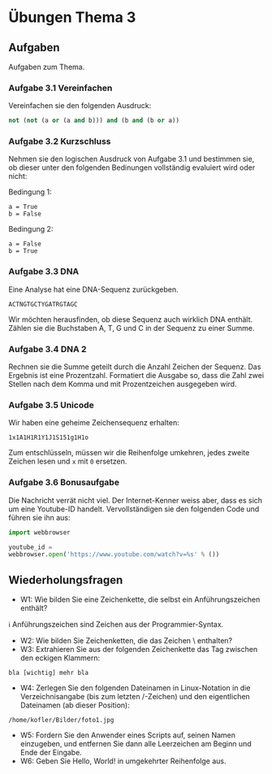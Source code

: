 # Übungen Thema 3

## Aufgaben

Aufgaben zum Thema.

### Aufgabe 3.1 Vereinfachen

Vereinfachen sie den folgenden Ausdruck:

```py
not (not (a or (a and b))) and (b and (b or a))
```

### Aufgabe 3.2 Kurzschluss

Nehmen sie den logischen Ausdruck von Aufgabe 3.1 und bestimmen sie, ob dieser unter den folgenden Bedinungen vollständig evaluiert wird oder nicht:

Bedingung 1:

```
a = True
b = False
```

Bedingung 2:

```
a = False
b = True
```

### Aufgabe 3.3 DNA

Eine Analyse hat eine DNA-Sequenz zurückgeben. 

```
ACTNGTGCTYGATRGTAGC
```

Wir möchten herausfinden, ob diese Sequenz auch wirklich DNA enthält. Zählen sie die Buchstaben A, T, G und C in der Sequenz zu einer Summe.

### Aufgabe 3.4 DNA 2

Rechnen sie die Summe geteilt durch die Anzahl Zeichen der Sequenz. Das Ergebnis ist eine Prozentzahl. Formatiert die Ausgabe so, dass die Zahl zwei Stellen nach dem Komma und mit Prozentzeichen ausgegeben wird.

### Aufgabe 3.5 Unicode

Wir haben eine geheime Zeichensequenz erhalten:

```
1x1A1H1R1Y1J1S151g1H1o
```

Zum entschlüsseln, müssen wir die Reihenfolge umkehren, jedes zweite Zeichen lesen und `x` mit `0` ersetzen.

### Aufgabe 3.6 Bonusaufgabe

Die Nachricht verrät nicht viel. Der Internet-Kenner weiss aber, dass es sich um eine Youtube-ID handelt. Vervollständigen sie den folgenden Code und führen sie ihn aus:

```py
import webbrowser

youtube_id = 
webbrowser.open('https://www.youtube.com/watch?v=%s' % ())
```

## Wiederholungsfragen

* W1: Wie bilden Sie eine Zeichenkette, die selbst ein Anführungszeichen enthält?

ℹ️ Anführungszeichen sind Zeichen aus der Programmier-Syntax.

* W2: Wie bilden Sie Zeichenketten, die das Zeichen \\ enthalten?
* W3: Extrahieren Sie aus der folgenden Zeichenkette das Tag zwischen den eckigen Klammern:

`bla [wichtig] mehr bla`

* W4: Zerlegen Sie den folgenden Dateinamen in Linux-Notation in die Verzeichnisangabe (bis zum letzten /-Zeichen) und den eigentlichen Dateinamen (ab dieser Position):

`/home/kofler/Bilder/foto1.jpg`

* W5: Fordern Sie den Anwender eines Scripts auf, seinen Namen einzugeben, und entfernen Sie dann alle Leerzeichen am Beginn und Ende der Eingabe.
* W6: Geben Sie Hello, World! in umgekehrter Reihenfolge aus.